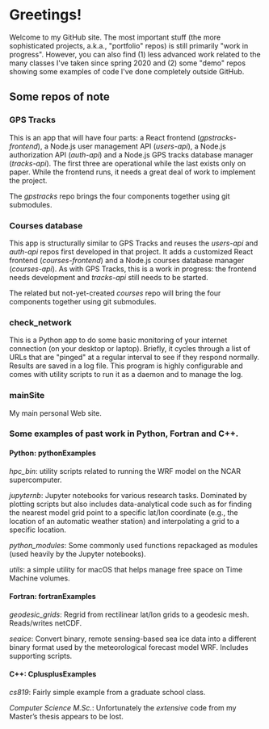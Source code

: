 # Greetings! 

Welcome to my GitHub site.  The most important stuff (the more sophisticated projects, a.k.a., "portfolio" repos) is still primarily "work in progress". However, you can also find (1) less advanced work related to the many classes I've taken since spring 2020 and (2) some "demo" repos showing some examples of code I've done completely outside GitHub.

## Some repos of note
### GPS Tracks
This is an app that will have four parts: a React frontend (_gpstracks-frontend_), a Node.js user management API (_users-api_), a Node.js authorization API (_auth-api_) and a Node.js GPS tracks database manager (_tracks-api_).  The first three are operational while the last exists only on paper. While the frontend runs, it needs a great deal of work to implement the project.

The _gpstracks_ repo brings the four components together using git submodules.

### Courses database
This app is structurally similar to GPS Tracks and reuses the _users-api_ and _auth-api_ repos first developed in that project. It adds a customized React frontend (_courses-frontend_) and a Node.js courses database manager (_courses-api_).  As with GPS Tracks, this is a work in progress: the frontend needs development and _tracks-api_ still needs to be started.

The related but not-yet-created _courses_ repo will bring the four components together using git submodules.

### check_network
This is a Python app to do some basic monitoring of your internet connection (on your desktop or laptop).  Briefly, it cycles through a list of URLs that are "pinged" at a regular interval to see if they respond normally.  Results are saved in a log file.  This program is highly configurable and comes with utility scripts to run it as a daemon and to manage the log.

### mainSite
My main personal Web site.

### Some examples of past work in Python, Fortran and C++.

#### Python: pythonExamples
_hpc_bin_: utility scripts related to running the WRF model on the NCAR supercomputer.

_jupyternb_: Jupyter notebooks for various research tasks.  Dominated by plotting scripts but also includes data-analytical code such as for finding the nearest model grid point to a specific lat/lon coordinate (e.g., the location of an automatic weather station) and interpolating a grid to a specific location.

_python_modules_: Some commonly used functions repackaged as modules (used heavily by the Jupyter notebooks).

_utils_: a simple utility for macOS that helps manage free space on Time Machine volumes.

#### Fortran: fortranExamples
_geodesic_grids_: Regrid from rectilinear lat/lon grids to a geodesic mesh.  Reads/writes netCDF.

_seaice_: Convert binary, remote sensing-based sea ice data into a different binary format used by the meteorological forecast model WRF.  Includes supporting scripts.

#### C++: CplusplusExamples
_cs819_: Fairly simple example from a graduate school class.  

_Computer Science M.Sc._: Unfortunately the _extensive_ code from my Master’s thesis appears to be lost.

<!--
**dbreusch/dbreusch** is a ✨ _special_ ✨ repository because its `README.md` (this file) appears on your GitHub profile.

Here are some ideas to get you started:
👋
- 🔭 I’m currently working on ...
- 🌱 I’m currently learning ...
- 👯 I’m looking to collaborate on ...
- 🤔 I’m looking for help with ...
- 💬 Ask me about ...
- 📫 How to reach me: ...
- 😄 Pronouns: ...
- ⚡ Fun fact: ...
-->
